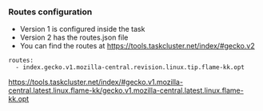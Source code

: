 ### Routes configuration

* Version 1 is configured inside the task
* Version 2 has the routes.json file
* You can find the routes at https://tools.taskcluster.net/index/#gecko.v2

```
routes:
  - index.gecko.v1.mozilla-central.revision.linux.tip.flame-kk.opt
```

https://tools.taskcluster.net/index/#gecko.v1.mozilla-central.latest.linux.flame-kk/gecko.v1.mozilla-central.latest.linux.flame-kk.opt


